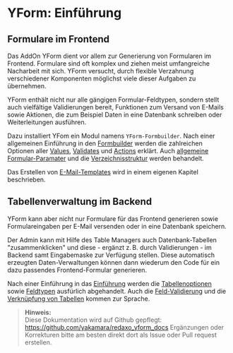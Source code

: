 # YForm: Einführung

## Formulare im Frontend

Das AddOn YForm dient vor allem zur Generierung von Formularen im Frontend. Formulare sind oft komplex und ziehen meist umfangreiche Nacharbeit mit sich. YForm versucht, durch flexible Verzahnung verschiedener Komponenten möglichst viele dieser Aufgaben zu übernehmen.

YForm enthält nicht nur alle gängigen Formular-Feldtypen, sondern stellt auch vielfältige Validierungen bereit, Funktionen zum Versand von E-Mails sowie Aktionen, die zum Beispiel Daten in eine Datenbank schreiben oder Weiterleitungen ausführen.

Dazu installiert YFom ein Modul namens `YForm-Formbuilder`. Nach einer allgemeinen Einführung in den [Formbuilder](yform_modul_intro.md) werden die zahlreichen Optionen aller [Values](yform_modul_values.md), [Validates](yform_modul_validates.md) und [Actions](yform_modul_actions.md) erklärt. Auch [allgemeine Formular-Paramater](yform_modul_objparams.md) und die [Verzeichnisstruktur](yform_modul_struktur.md) werden behandelt.

Das Erstellen von [E-Mail-Templates](email_plugin.md) wird in einem eigenen Kapitel beschrieben.

## Tabellenverwaltung im Backend

YForm kann aber nicht nur Formulare für das Frontend generieren sowie Formulareingaben per E-Mail versenden oder in eine Datenbank speichern.

Der Admin kann mit Hilfe des Table Managers auch Datenbank-Tabellen "zusammenklicken" und diese - ergänzt z. B. durch Validierungen - im Backend samt Eingabemaske zur Verfügung stellen. Diese automatisch erzeugten Daten-Verwaltungen können dann wiederum den Code für ein dazu passendes Frontend-Formular generieren.

Nach einer Einführung in das [Einführung](table_manager_intro.md) werden die [Tabellenoptionen](table_manager_optionen.md) sowie [Feldtypen](table_manager_feldtypen.md) ausfürlich abgehandelt. Auch die [Feld-Validierung](table_manager_validierungen.md) und die [Verknüpfung von Tabellen](table_manager_feldtypen_be-relation.md) kommen zur Sprache.

> **Hinweis:**  
> Diese Dokumentation wird auf Github gepflegt:  
> https://github.com/yakamara/redaxo_yform_docs
> Ergänzungen oder Korrekturen bitte am besten direkt dort als Issue oder Pull request erstellen.
